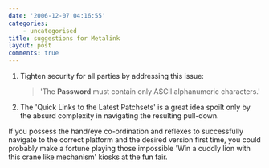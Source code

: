 ```yaml
---
date: '2006-12-07 04:16:55'
categories:
    - uncategorised
title: suggestions for Metalink
layout: post
comments: true
---
```


1.  Tighten security for all parties by addressing this issue:
    > 'The **Password** must contain only ASCII alphanumeric
    > characters.'

2.  The 'Quick Links to the Latest Patchsets' is a great idea spoilt
    only by the absurd complexity in navigating the resulting pull-down.

If you possess the hand/eye co-ordination and reflexes to successfully
navigate to the correct platform and the desired version first time, you
could probably make a fortune playing those impossible 'Win a cuddly
lion with this crane like mechanism' kiosks at the fun fair.
